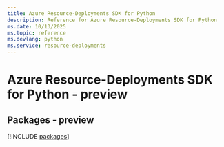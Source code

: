 ```yaml
---
title: Azure Resource-Deployments SDK for Python
description: Reference for Azure Resource-Deployments SDK for Python
ms.date: 10/13/2025
ms.topic: reference
ms.devlang: python
ms.service: resource-deployments
---
```

# Azure Resource-Deployments SDK for Python - preview
## Packages - preview
[!INCLUDE [packages](resource-deployments-index.md)]